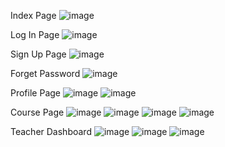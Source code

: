 Index Page 
![image](https://github.com/TONNYTANGC/SKIG3013_GROUP_PENGUINS/assets/96461132/fb9ea179-2906-4707-be54-009273690e7c)

Log In Page 
![image](https://github.com/TONNYTANGC/SKIG3013_GROUP_PENGUINS/assets/96461132/b2205e22-bd70-4748-ac96-2a573a6033a2)

Sign Up Page
![image](https://github.com/TONNYTANGC/SKIG3013_GROUP_PENGUINS/assets/96461132/f375b5b6-a0ee-4757-8a68-c42a93adf08b)

Forget Password
![image](https://github.com/TONNYTANGC/SKIG3013_GROUP_PENGUINS/assets/96461132/3b80557f-cb55-4761-9b6c-a502e80fdd2f)

Profile Page
![image](https://github.com/TONNYTANGC/SKIG3013_GROUP_PENGUINS/assets/96461132/18c3b9a4-1298-44f5-8484-d87de03ad5a6)
![image](https://github.com/TONNYTANGC/SKIG3013_GROUP_PENGUINS/assets/96461132/03fe6033-7814-4a73-8fd9-46829425bb25)

Course Page 
![image](https://github.com/TONNYTANGC/SKIG3013_GROUP_PENGUINS/assets/96461132/c49f19dd-ad06-49b4-af36-ca00f0cd5356)
![image](https://github.com/TONNYTANGC/SKIG3013_GROUP_PENGUINS/assets/96461132/8cd4a78b-b19e-4735-b817-55a4a7e1c594)
![image](https://github.com/TONNYTANGC/SKIG3013_GROUP_PENGUINS/assets/96461132/bea30e76-1db7-4013-9118-3c5d6e7eccaa)
![image](https://github.com/TONNYTANGC/SKIG3013_GROUP_PENGUINS/assets/96461132/e72b1ec0-179c-4411-95ce-fd6abcd5575f)

Teacher Dashboard
![image](https://github.com/TONNYTANGC/SKIG3013_GROUP_PENGUINS/assets/96461132/cd72b918-bbea-41e2-8e5c-79931c81c7d3)
![image](https://github.com/TONNYTANGC/SKIG3013_GROUP_PENGUINS/assets/96461132/29bd670e-f420-4036-ac19-d3397cf7b5a7)
![image](https://github.com/TONNYTANGC/SKIG3013_GROUP_PENGUINS/assets/96461132/142db0e6-bdfd-4d1e-a2d9-8fb8cbfb3af1)
